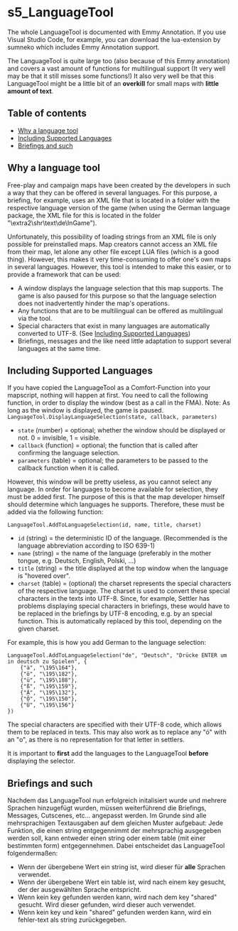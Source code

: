 # s5_LanguageTool
The whole LanguageTool is documented with Emmy Annotation. If you use Visual Studio Code, for example, you can download the lua-extension by sumneko which includes Emmy Annotation support.

The LanguageTool is quite large too (also because of this Emmy annotation) and covers a vast amount of functions for multilingual support (It very well may be that it still misses some functions!) It also very well be that this LanguageTool might be a little bit of an **overkill** for small maps with **little amount of text**.

## Table of contents
* [Why a language tool](#why-a-language-tool)
* [Including Supported Languages](#including-supported-languages)
* [Briefings and such](#briefings-and-such)

## Why a language tool

Free-play and campaign maps have been created by the developers in such a way that they can be offered in several languages. For this purpose, a briefing, for example, uses an XML file that is located in a folder with the respective language version of the game (when using the German language package, the XML file for this is located in the folder "\extra2\shr\text\de\InGame").

Unfortunately, this possibility of loading strings from an XML file is only possible for preinstalled maps. Map creators cannot access an XML file from their map, let alone any other file except LUA files (which is a good thing). However, this makes it very time-consuming to offer one's own maps in several languages.
However, this tool is intended to make this easier, or to provide a framework that can be used:

* A window displays the language selection that this map supports. The game is also paused for this purpose so that the language selection does not inadvertently hinder the map's operations.
* Any functions that are to be multilingual can be offered as multilingual via the tool.
* Special characters that exist in many languages are automatically converted to UTF-8. (See [Including Supported Languages](#including-supported-languages))
* Briefings, messages and the like need little adaptation to support several languages at the same time.

## Including Supported Languages

If you have copied the LanguageTool as a Comfort-Function into your mapscript, nothing will happen at first. You need to call the following function, in order to display the window (best as a call in the FMA). Note: As long as the window is displayed, the game is paused.
`LanguageTool.DisplayLanguageSelection(state, callback, parameters)`
* `state` (number) = optional; whether the window should be displayed or not. 0 = invisible, 1 = visible.
* `callback` (function) = optional; the function that is called after confirming the language selection.
* `parameters` (table) = optional; the parameters to be passed to the callback function when it is called.

However, this window will be pretty useless, as you cannot select any language.
In order for languages to become available for selection, they must be added first. The purpose of this is that the map developer himself should determine which languages he supports. Therefore, these must be added via the following function:

`LanguageTool.AddToLanguageSelection(id, name, title, charset)`
* `id` (string) = the deterministic ID of the language. (Recommended is the language abbreviation according to ISO 639-1)
* `name` (string) = the name of the language (preferably in the mother tongue, e.g. Deutsch, English, Polski, ...)
* `title` (string) = the title displayed at the top window when the language is "hovered over".
* `charset` (table) = (optional) the charset represents the special characters of the respective language. The charset is used to convert these special characters in the texts into UTF-8. Since, for example, Settler has problems displaying special characters in briefings, these would have to be replaced in the briefings by UTF-8 encoding, e.g. by an special function. This is automatically replaced by this tool, depending on the given charset.

For example, this is how you add German to the language selection: 
```
LanguageTool.AddToLanguageSelection("de", "Deutsch", "Drücke ENTER um in deutsch zu Spielen", {
    {"ä", "\195\164"},
    {"ö", "\195\182"},
    {"ü", "\195\188"},
    {"ß", "\195\159"},
    {"Ä", "\195\132"},
    {"Ö", "\195\150"},
    {"Ü", "\195\156"}
})
```
The special characters are specified with their UTF-8 code, which allows them to be replaced in texts. This may also work as to replace any "ó" with an "o", as there is no representation for that letter in settlers.

It is important to **first** add the languages to the LanguageTool **before** displaying the selector.

## Briefings and such

Nachdem das LanguageTool nun erfolgreich initalisiert wurde und mehrere Sprachen hinzugefügt wurden, müssen weiterführend die Briefings, Messages, Cutscenes, etc... angepasst werden. Im Grunde sind alle mehrsprachigen Textausgaben auf dem gleichen Muster aufgebaut: Jede Funktion, die einen string entgegennimmt der mehrsprachig ausgegeben werden soll, kann entweder einen string oder einem table (mit einer bestimmten form) entgegennehmen. Dabei entscheidet das LanguageTool folgendermaßen:

* Wenn der übergebene Wert ein string ist, wird dieser für **alle** Sprachen verwendet.
* Wenn der übergebene Wert ein table ist, wird nach einem key gesucht, der der ausgewählten Sprache entspricht.
* Wenn kein key gefunden werden kann, wird nach dem key "shared" gesucht. Wird dieser gefunden, wird dieser auch verwendet.
* Wenn kein key und kein "shared" gefunden werden kann, wird ein fehler-text als string zurückgegeben.


